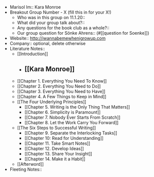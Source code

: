 - Marisol Im:: Kara Monroe
- Breakout Group Number - X
(fill this in for your X!)
    - Who was in this group on 11.1.20::
    - What did your group talk about?::
    - Any questions for the book club as a whole?::
    - Our group question for Sönke Ahrens::
(#[[question for Soenke]])
- Website:: http://iwannabemewhenigrowup.com
- Company:: optional, delete otherwise
- Literature Notes::
    - [[Introduction]]
        - [[Kara Monroe]]
            - 
    - [[Chapter 1. Everything You Need To Know]]
    - [[Chapter 2. Everything You Need to Do]]
    - [[Chapter 3. Everything You Need to Have]]
    - [[Chapter 4. A Few Things to Keep in Mind]]
    - [[The Four Underlying Principles]]
        - [[Chapter 5. Writing is the Only Thing That Matters]]
        - [[Chapter 6. Simplicity is Paramount]]
        - [[Chapter 7. Nobody Ever Starts From Scratch]]
        - [[Chapter 8. Let the Work Carry You Forward]]
    - [[The Six Steps to Successful Writing]]
        - [[Chapter 9. Separate the Interlocking Tasks]]
        - [[Chapter 10: Read for Understanding]]
        - [[Chapter 11. Take Smart Notes]]
        - [[Chapter 12. Develop Ideas]]  
        - [[Chapter 13. Share Your Insight]]
        - [[Chapter 14. Make it a Habit]]
    - [[Afterword]]
- Fleeting Notes:: 
